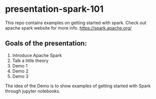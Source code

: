 # presentation-spark-101
This repo contains examples on getting started with spark. Check out apache spark website for more info. https://spark.apache.org/

## Goals of the presentation:
1. Introduce Apache Spark
2. Talk a little theory
3. Demo 1
4. Demo 2
5. Demo 3

The idea of the Demo is to show examples of getting started with Spark through jupyter notebooks.  
